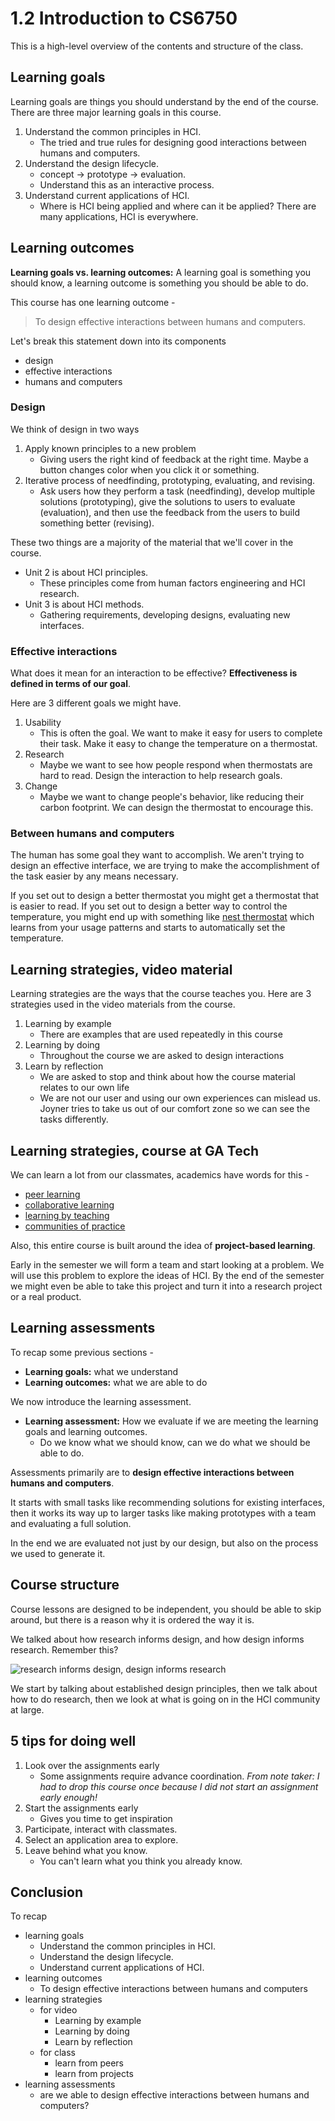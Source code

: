 # 1.2 Introduction to CS6750

This is a high-level overview of the contents and structure of the class.

## Learning goals

Learning goals are things you should understand by the end of the course. There are three major learning goals in this course.

1. Understand the common principles in HCI.
   - The tried and true rules for designing good interactions between humans and computers.
2. Understand the design lifecycle.
   - concept -> prototype -> evaluation.
   - Understand this as an interactive process.
3. Understand current applications of HCI.
   - Where is HCI being applied and where can it be applied? There are many applications, HCI is everywhere.

## Learning outcomes

**Learning goals vs. learning outcomes:** A learning goal is something you should know, a learning outcome is something you should be able to do.

This course has one learning outcome -

> To design effective interactions between humans and computers.

Let's break this statement down into its components

- design
- effective interactions
- humans and computers

### Design

We think of design in two ways

1. Apply known principles to a new problem
   - Giving users the right kind of feedback at the right time. Maybe a button changes color when you click it or something.
2. Iterative process of needfinding, prototyping, evaluating, and revising.
   - Ask users how they perform a task (needfinding), develop multiple solutions (prototyping), give the solutions to users to evaluate (evaluation), and then use the feedback from the users to build something better (revising).

These two things are a majority of the material that we'll cover in the course.

- Unit 2 is about HCI principles.
  - These principles come from human factors engineering and HCI research.
- Unit 3 is about HCI methods.
  - Gathering requirements, developing designs, evaluating new interfaces.

### Effective interactions

What does it mean for an interaction to be effective? **Effectiveness is defined in terms of our goal**.

Here are 3 different goals we might have.

1. Usability
   - This is often the goal. We want to make it easy for users to complete their task. Make it easy to change the temperature on a thermostat.
2. Research
   - Maybe we want to see how people respond when thermostats are hard to read. Design the interaction to help research goals.
3. Change
   - Maybe we want to change people's behavior, like reducing their carbon footprint. We can design the thermostat to encourage this.

### Between humans and computers

The human has some goal they want to accomplish. We aren't trying to design an effective interface, we are trying to make the accomplishment of the task easier by any means necessary.

If you set out to design a better thermostat you might get a thermostat that is easier to read. If you set out to design a better way to control the temperature, you might end up with something like [nest thermostat](https://en.wikipedia.org/wiki/Nest_Thermostat) which learns from your usage patterns and starts to automatically set the temperature.

## Learning strategies, video material

Learning strategies are the ways that the course teaches you. Here are 3 strategies used in the video materials from the course.

1. Learning by example
   - There are examples that are used repeatedly in this course
2. Learning by doing
   - Throughout the course we are asked to design interactions
3. Learn by reflection
   - We are asked to stop and think about how the course material relates to our own life
   - We are not our user and using our own experiences can mislead us. Joyner tries to take us out of our comfort zone so we can see the tasks differently.

## Learning strategies, course at GA Tech

We can learn a lot from our classmates, academics have words for this -

- [peer learning](https://en.wikipedia.org/wiki/Peer_learning)
- [collaborative learning](https://en.wikipedia.org/wiki/Collaborative_learning)
- [learning by teaching](https://en.wikipedia.org/wiki/Learning_by_teaching)
- [communities of practice](https://en.wikipedia.org/wiki/Community_of_practice)

Also, this entire course is built around the idea of **project-based learning**.

Early in the semester we will form a team and start looking at a problem. We will use this problem to explore the ideas of HCI. By the end of the semester we might even be able to take this project and turn it into a research project or a real product.

## Learning assessments

To recap some previous sections -

- **Learning goals:** what we understand
- **Learning outcomes:** what we are able to do

We now introduce the learning assessment.

- **Learning assessment:** How we evaluate if we are meeting the learning goals and learning outcomes.
  - Do we know what we should know, can we do what we should be able to do.

Assessments primarily are to **design effective interactions between humans and computers**.

It starts with small tasks like recommending solutions for existing interfaces, then it works its way up to larger tasks like making prototypes with a team and evaluating a full solution.

In the end we are evaluated not just by our design, but also on the process we used to generate it.

## Course structure

Course lessons are designed to be independent, you should be able to skip around, but there is a reason why it is ordered the way it is.

We talked about how research informs design, and how design informs research. Remember this?

![research informs design, design informs research](https://assets.omscs.io/secure-computer-systems/1.1-1.3/research_design.png)

We start by talking about established design principles, then we talk about how to do research, then we look at what is going on in the HCI community at large.

## 5 tips for doing well

1. Look over the assignments early
   - Some assignments require advance coordination. _From note taker: I had to drop this course once because I did not start an assignment early enough!_
2. Start the assignments early
   - Gives you time to get inspiration
3. Participate, interact with classmates.
4. Select an application area to explore.
5. Leave behind what you know.
   - You can't learn what you think you already know.

## Conclusion

To recap

- learning goals
  - Understand the common principles in HCI.
  - Understand the design lifecycle.
  - Understand current applications of HCI.
- learning outcomes
  - To design effective interactions between humans and computers
- learning strategies
  - for video
    - Learning by example
    - Learning by doing
    - Learn by reflection
  - for class
    - learn from peers
    - learn from projects
- learning assessments
  - are we able to design effective interactions between humans and computers?
